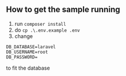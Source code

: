 ## How to get the sample running
1. run ```composer install```
2. do `cp .\.env.example .env`
3. change 
```
DB_DATABASE=laravel
DB_USERNAME=root
DB_PASSWORD=
```
to fit the database
